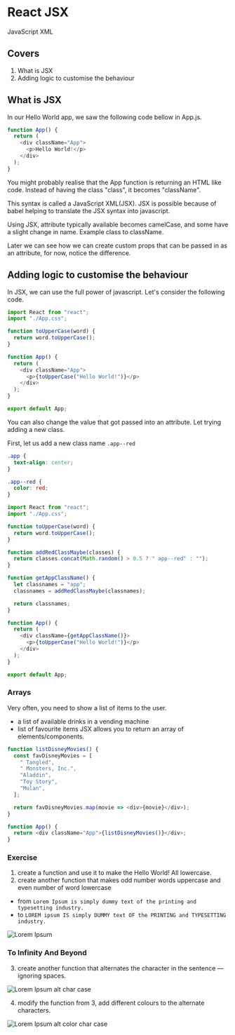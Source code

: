 # React JSX

JavaScript XML

## Covers

1. What is JSX
2. Adding logic to customise the behaviour

## What is JSX

In our Hello World app, we saw the following code bellow in App.js.

```javascript
function App() {
  return (
    <div className="App">
      <p>Hello World!</p>
    </div>
  );
}
```

You might probably realise that the App function is returning an HTML like code. Instead of having the class "class", it becomes "className".

This syntax is called a JavaScript XML(JSX). JSX is possible because of babel helping to translate the JSX syntax into javascript.

Using JSX, attribute typically available becomes camelCase, and some have a slight change in name. Example class to className.

Later we can see how we can create custom props that can be passed in as an attribute, for now, notice the difference.

## Adding logic to customise the behaviour

In JSX, we can use the full power of javascript. Let's consider the following code.

```javascript
import React from "react";
import "./App.css";

function toUpperCase(word) {
  return word.toUpperCase();
}

function App() {
  return (
    <div className="App">
      <p>{toUpperCase("Hello World!")}</p>
    </div>
  );
}

export default App;
```

You can also change the value that got passed into an attribute. Let trying adding a new class.

First, let us add a new class name `.app--red`

```css
.app {
  text-align: center;
}

.app--red {
  color: red;
}
```

```javascript
import React from "react";
import "./App.css";

function toUpperCase(word) {
  return word.toUpperCase();
}

function addRedClassMaybe(classes) {
  return classes.concat(Math.random() > 0.5 ? " app--red" : "");
}

function getAppClassName() {
  let classnames = "app";
  classnames = addRedClassMaybe(classnames);

  return classnames;
}

function App() {
  return (
    <div className={getAppClassName()}>
      <p>{toUpperCase("Hello World!")}</p>
    </div>
  );
}

export default App;
```

### Arrays

Very often, you need to show a list of items to the user.

- a list of available drinks in a vending machine
- list of favourite items
  JSX allows you to return an array of elements/components.

```javascript
function listDisneyMovies() {
  const favDisneyMovies = [
    " Tangled",
    " Monsters, Inc.",
    "Aladdin",
    "Toy Story",
    "Mulan",
  ];

  return favDisneyMovies.map(movie => <div>{movie}</div>);
}

function App() {
  return <div className="App">{listDisneyMovies()}</div>;
}
```

### Exercise

1. create a function and use it to make the Hello World! All lowercase.
2. create another function that makes odd number words uppercase and even number of word lowercase

- from `Lorem Ipsum is simply dummy text of the printing and typesetting industry.`
- to `LOREM ipsum IS simply DUMMY text OF the PRINTING and TYPESETTING industry.`

![Lorem Ipsum](/_media/loremIpsumAltCase.png)

### To Infinity And Beyond

3. create another function that alternates the character in the sentence — ignoring spaces.

![Lorem Ipsum alt char case](/_media/loremIpsumAltCharCase.png)

4. modify the function from 3, add different colours to the alternate characters.

![Lorem Ipsum alt color char case](/_media/loremIpsumAltColorCharCase.png)
